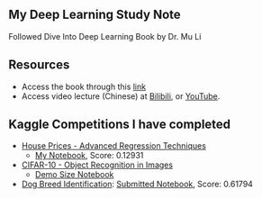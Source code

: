 ## My Deep Learning Study Note
Followed Dive Into Deep Learning Book by Dr. Mu Li

## Resources
- Access the book through this [link](https://d2l.ai/index.html)
- Access video lecture (Chinese) at [Bilibili](https://space.bilibili.com/1567748478/channel/seriesdetail?sid=358497), or [YouTube](https://www.youtube.com/playlist?list=PLBGvQkBc2Hq_xInrqZ5Vang22P0ceqpNY).

## Kaggle Competitions I have completed
- [House Prices - Advanced Regression Techniques](https://www.kaggle.com/c/house-prices-advanced-regression-techniques)
    - [My Notebook](./projects/house_prices_advanced_regression_techniques.ipynb), Score: 0.12931
- [CIFAR-10 - Object Recognition in Images](https://www.kaggle.com/competitions/cifar-10)
    - [Demo Size Notebook](./projects/cifar-10-classification-demo-dataset.ipynb)
- [Dog Breed Identification](https://www.kaggle.com/competitions/dog-breed-identification): [Submitted Notebook](https://www.kaggle.com/code/hughyu/imagenet-dogs-classfication), Score: 0.61794